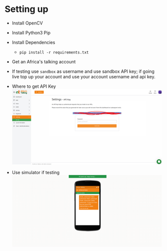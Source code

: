 # Setting up 

+ Install OpenCV
+ Install Python3 Pip
+ Install Dependencies
    - `pip install -r requirements.txt` 

+ Get an Africa's talking account
+ If testing use `sandbox` as username and use sandbox API key; if going live top up your account and use your account username and api key.

- Where to get API Key
    ![](./readme/apikey.png)

- Use simulator if testing
    ![](./readme/sandboxnumber.png)
